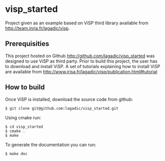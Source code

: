 # visp_started
Project given as an example based on ViSP third library available from  <http://team.inria.fr/lagadic/visp>.

## Prerequisities

This project hosted on Github <http://github.com/lagadic/visp_started> was designed to use ViSP as third party. Prior to build this project, the user has to download and install ViSP. A set of tutorials explaining how to install ViSP are available from <http://www.irisa.fr/lagadic/visp/publication.html#tutorial>

## How to build
Once ViSP is installed, download the source code from github:

	$ git clone git@github.com:lagadic/visp_started.git
	
Using cmake run:

	$ cd visp_started
	$ cmake .
	$ make

To generate the documentation you can run:

	$ make doc
